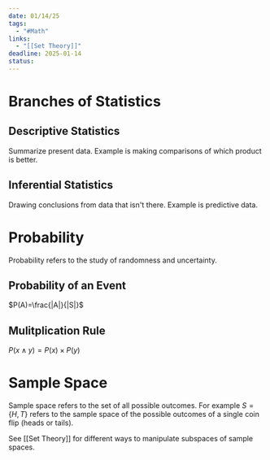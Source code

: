 ```yaml
---
date: 01/14/25
tags:
  - "#Math"
links:
  - "[[Set Theory]]"
deadline: 2025-01-14
status:
---
```

# Branches of Statistics
## Descriptive Statistics
Summarize present data. Example is making comparisons of which product is better.
## Inferential Statistics
Drawing conclusions from data that isn't there. Example is predictive data.
# Probability
Probability refers to the study of randomness and uncertainty.
## Probability of an Event
$P(A)=\frac{|A|}{|S|}$
## Mulitplication Rule
$P(x\land y)=P(x)\times P(y)$
# Sample Space
Sample space refers to the set of all possible outcomes. For example $S=\{H,T\}$ refers to the sample space of the possible outcomes of a single coin flip (heads or tails).

See [[Set Theory]] for different ways to manipulate subspaces of sample spaces.
